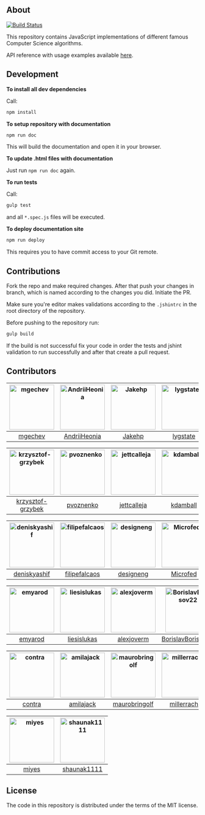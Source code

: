 ## About

[![Build Status](https://travis-ci.org/mgechev/javascript-algorithms.svg?branch=Jakehp-patch-1)](https://travis-ci.org/mgechev/javascript-algorithms)

This repository contains JavaScript implementations of different famous Computer Science algorithms.

API reference with usage examples available
<a href="https://mgechev.github.io/javascript-algorithms/" target="_blank">here</a>.

## Development

**To install all dev dependencies**

Call:

```bash
npm install
```

**To setup repository with documentation**

```bash
npm run doc
```

This will build the documentation and open it in your browser.

**To update .html files with documentation**

Just run `npm run doc` again.

**To run tests**

Call:

```bash
gulp test
```

and all `*.spec.js` files will be executed.

**To deploy documentation site**

```bash
npm run deploy
```

This requires you to have commit access to your Git remote.

## Contributions

Fork the repo and make required changes. After that push your changes in branch, which is named according to the changes
you did. Initiate the PR.

Make sure you're editor makes validations according to the `.jshintrc` in the root directory of the repository.

Before pushing to the repository run:

```bash
gulp build
```

If the build is not successful fix your code in order the tests and jshint validation to run successfully and after that
create a pull request.

## Contributors

| [<img alt="mgechev" src="https://avatars1.githubusercontent.com/u/455023?v=4&s=117" width="117">](https://github.com/mgechev) | [<img alt="AndriiHeonia" src="https://avatars1.githubusercontent.com/u/773648?v=4&s=117" width="117">](https://github.com/AndriiHeonia) | [<img alt="Jakehp" src="https://avatars1.githubusercontent.com/u/1854569?v=4&s=117" width="117">](https://github.com/Jakehp) | [<img alt="lygstate" src="https://avatars3.githubusercontent.com/u/121040?v=4&s=117" width="117">](https://github.com/lygstate) | [<img alt="mik-laj" src="https://avatars1.githubusercontent.com/u/12058428?v=4&s=117" width="117">](https://github.com/mik-laj) | [<img alt="jeremyckahn" src="https://avatars2.githubusercontent.com/u/366330?v=4&s=117" width="117">](https://github.com/jeremyckahn) |
| :---------------------------------------------------------------------------------------------------------------------------: | :-------------------------------------------------------------------------------------------------------------------------------------: | :--------------------------------------------------------------------------------------------------------------------------: | :-----------------------------------------------------------------------------------------------------------------------------: | :-----------------------------------------------------------------------------------------------------------------------------: | :-----------------------------------------------------------------------------------------------------------------------------------: |
|                                             [mgechev](https://github.com/mgechev)                                             |                                             [AndriiHeonia](https://github.com/AndriiHeonia)                                             |                                             [Jakehp](https://github.com/Jakehp)                                              |                                             [lygstate](https://github.com/lygstate)                                             |                                              [mik-laj](https://github.com/mik-laj)                                              |                                             [jeremyckahn](https://github.com/jeremyckahn)                                             |

| [<img alt="krzysztof-grzybek" src="https://avatars0.githubusercontent.com/u/6236664?v=4&s=117" width="117">](https://github.com/krzysztof-grzybek) | [<img alt="pvoznenko" src="https://avatars3.githubusercontent.com/u/1098414?v=4&s=117" width="117">](https://github.com/pvoznenko) | [<img alt="jettcalleja" src="https://avatars0.githubusercontent.com/u/6356258?v=4&s=117" width="117">](https://github.com/jettcalleja) | [<img alt="kdamball" src="https://avatars3.githubusercontent.com/u/3318312?v=4&s=117" width="117">](https://github.com/kdamball) | [<img alt="lekkas" src="https://avatars3.githubusercontent.com/u/5211478?v=4&s=117" width="117">](https://github.com/lekkas) | [<img alt="infusion" src="https://avatars3.githubusercontent.com/u/197742?v=4&s=117" width="117">](https://github.com/infusion) |
| :------------------------------------------------------------------------------------------------------------------------------------------------: | :--------------------------------------------------------------------------------------------------------------------------------: | :------------------------------------------------------------------------------------------------------------------------------------: | :------------------------------------------------------------------------------------------------------------------------------: | :--------------------------------------------------------------------------------------------------------------------------: | :-----------------------------------------------------------------------------------------------------------------------------: |
|                                             [krzysztof-grzybek](https://github.com/krzysztof-grzybek)                                              |                                             [pvoznenko](https://github.com/pvoznenko)                                              |                                             [jettcalleja](https://github.com/jettcalleja)                                              |                                             [kdamball](https://github.com/kdamball)                                              |                                             [lekkas](https://github.com/lekkas)                                              |                                             [infusion](https://github.com/infusion)                                             |

| [<img alt="deniskyashif" src="https://avatars2.githubusercontent.com/u/5999271?v=4&s=117" width="117">](https://github.com/deniskyashif) | [<img alt="filipefalcaos" src="https://avatars2.githubusercontent.com/u/9125631?v=4&s=117" width="117">](https://github.com/filipefalcaos) | [<img alt="designeng" src="https://avatars0.githubusercontent.com/u/2807469?v=4&s=117" width="117">](https://github.com/designeng) | [<img alt="Microfed" src="https://avatars1.githubusercontent.com/u/613179?v=4&s=117" width="117">](https://github.com/Microfed) | [<img alt="pkerpedjiev" src="https://avatars3.githubusercontent.com/u/2143629?v=4&s=117" width="117">](https://github.com/pkerpedjiev) | [<img alt="Xuefeng-Zhu" src="https://avatars0.githubusercontent.com/u/5875315?v=4&s=117" width="117">](https://github.com/Xuefeng-Zhu) |
| :--------------------------------------------------------------------------------------------------------------------------------------: | :----------------------------------------------------------------------------------------------------------------------------------------: | :--------------------------------------------------------------------------------------------------------------------------------: | :-----------------------------------------------------------------------------------------------------------------------------: | :------------------------------------------------------------------------------------------------------------------------------------: | :------------------------------------------------------------------------------------------------------------------------------------: |
|                                             [deniskyashif](https://github.com/deniskyashif)                                              |                                             [filipefalcaos](https://github.com/filipefalcaos)                                              |                                             [designeng](https://github.com/designeng)                                              |                                             [Microfed](https://github.com/Microfed)                                             |                                             [pkerpedjiev](https://github.com/pkerpedjiev)                                              |                                             [Xuefeng-Zhu](https://github.com/Xuefeng-Zhu)                                              |

| [<img alt="emyarod" src="https://avatars3.githubusercontent.com/u/8265238?v=4&s=117" width="117">](https://github.com/emyarod) | [<img alt="liesislukas" src="https://avatars3.githubusercontent.com/u/2733862?v=4&s=117" width="117">](https://github.com/liesislukas) | [<img alt="alexjoverm" src="https://avatars3.githubusercontent.com/u/5701162?v=4&s=117" width="117">](https://github.com/alexjoverm) | [<img alt="BorislavBorisov22" src="https://avatars2.githubusercontent.com/u/20156662?v=4&s=117" width="117">](https://github.com/BorislavBorisov22) | [<img alt="ysharplanguage" src="https://avatars0.githubusercontent.com/u/1055314?v=4&s=117" width="117">](https://github.com/ysharplanguage) | [<img alt="jurassix" src="https://avatars3.githubusercontent.com/u/1869117?v=4&s=117" width="117">](https://github.com/jurassix) |
| :----------------------------------------------------------------------------------------------------------------------------: | :------------------------------------------------------------------------------------------------------------------------------------: | :----------------------------------------------------------------------------------------------------------------------------------: | :-------------------------------------------------------------------------------------------------------------------------------------------------: | :------------------------------------------------------------------------------------------------------------------------------------------: | :------------------------------------------------------------------------------------------------------------------------------: |
|                                             [emyarod](https://github.com/emyarod)                                              |                                             [liesislukas](https://github.com/liesislukas)                                              |                                             [alexjoverm](https://github.com/alexjoverm)                                              |                                              [BorislavBorisov22](https://github.com/BorislavBorisov22)                                              |                                             [ysharplanguage](https://github.com/ysharplanguage)                                              |                                             [jurassix](https://github.com/jurassix)                                              |

| [<img alt="contra" src="https://avatars0.githubusercontent.com/u/425716?v=4&s=117" width="117">](https://github.com/contra) | [<img alt="amilajack" src="https://avatars1.githubusercontent.com/u/6374832?v=4&s=117" width="117">](https://github.com/amilajack) | [<img alt="maurobringolf" src="https://avatars0.githubusercontent.com/u/18613301?v=4&s=117" width="117">](https://github.com/maurobringolf) | [<img alt="millerrach" src="https://avatars2.githubusercontent.com/u/12432794?v=4&s=117" width="117">](https://github.com/millerrach) | [<img alt="xiedezhuo" src="https://avatars3.githubusercontent.com/u/39017209?v=4&s=117" width="117">](https://github.com/xiedezhuo) | [<img alt="fanixk" src="https://avatars2.githubusercontent.com/u/921156?v=4&s=117" width="117">](https://github.com/fanixk) |
| :-------------------------------------------------------------------------------------------------------------------------: | :--------------------------------------------------------------------------------------------------------------------------------: | :-----------------------------------------------------------------------------------------------------------------------------------------: | :-----------------------------------------------------------------------------------------------------------------------------------: | :---------------------------------------------------------------------------------------------------------------------------------: | :-------------------------------------------------------------------------------------------------------------------------: |
|                                             [contra](https://github.com/contra)                                             |                                             [amilajack](https://github.com/amilajack)                                              |                                              [maurobringolf](https://github.com/maurobringolf)                                              |                                              [millerrach](https://github.com/millerrach)                                              |                                              [xiedezhuo](https://github.com/xiedezhuo)                                              |                                             [fanixk](https://github.com/fanixk)                                             |

| [<img alt="miyes" src="https://avatars1.githubusercontent.com/u/6756730?v=4&s=117" width="117">](https://github.com/miyes) | [<img alt="shaunak1111" src="https://avatars3.githubusercontent.com/u/1323960?v=4&s=117" width="117">](https://github.com/shaunak1111) |
| :------------------------------------------------------------------------------------------------------------------------: | :------------------------------------------------------------------------------------------------------------------------------------: |
|                                             [miyes](https://github.com/miyes)                                              |                                             [shaunak1111](https://github.com/shaunak1111)                                              |

## License

The code in this repository is distributed under the terms of the MIT license.

